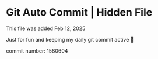 # Git Auto Commit | Hidden File

This file was added Feb 12, 2025

Just for fun and keeping my daily git commit active 🤪

commit number: 1580604
